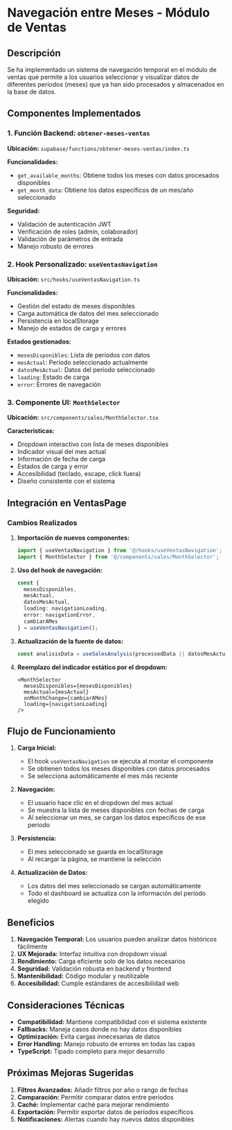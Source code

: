 # Navegación entre Meses - Módulo de Ventas

## Descripción

Se ha implementado un sistema de navegación temporal en el módulo de ventas que permite a los usuarios seleccionar y visualizar datos de diferentes períodos (meses) que ya han sido procesados y almacenados en la base de datos.

## Componentes Implementados

### 1. Función Backend: `obtener-meses-ventas`

**Ubicación:** `supabase/functions/obtener-meses-ventas/index.ts`

**Funcionalidades:**
- `get_available_months`: Obtiene todos los meses con datos procesados disponibles
- `get_month_data`: Obtiene los datos específicos de un mes/año seleccionado

**Seguridad:**
- Validación de autenticación JWT
- Verificación de roles (admin, colaborador)
- Validación de parámetros de entrada
- Manejo robusto de errores

### 2. Hook Personalizado: `useVentasNavigation`

**Ubicación:** `src/hooks/useVentasNavigation.ts`

**Funcionalidades:**
- Gestión del estado de meses disponibles
- Carga automática de datos del mes seleccionado
- Persistencia en localStorage
- Manejo de estados de carga y errores

**Estados gestionados:**
- `mesesDisponibles`: Lista de períodos con datos
- `mesActual`: Período seleccionado actualmente
- `datosMesActual`: Datos del período seleccionado
- `loading`: Estado de carga
- `error`: Errores de navegación

### 3. Componente UI: `MonthSelector`

**Ubicación:** `src/components/sales/MonthSelector.tsx`

**Características:**
- Dropdown interactivo con lista de meses disponibles
- Indicador visual del mes actual
- Información de fecha de carga
- Estados de carga y error
- Accesibilidad (teclado, escape, click fuera)
- Diseño consistente con el sistema

## Integración en VentasPage

### Cambios Realizados

1. **Importación de nuevos componentes:**
   ```typescript
   import { useVentasNavigation } from '@/hooks/useVentasNavigation';
   import { MonthSelector } from '@/components/sales/MonthSelector';
   ```

2. **Uso del hook de navegación:**
   ```typescript
   const { 
     mesesDisponibles, 
     mesActual, 
     datosMesActual, 
     loading: navigationLoading, 
     error: navigationError,
     cambiarAMes 
   } = useVentasNavigation();
   ```

3. **Actualización de la fuente de datos:**
   ```typescript
   const analisisData = useSalesAnalysis(processedData || datosMesActual || rawData);
   ```

4. **Reemplazo del indicador estático por el dropdown:**
   ```tsx
   <MonthSelector
     mesesDisponibles={mesesDisponibles}
     mesActual={mesActual}
     onMonthChange={cambiarAMes}
     loading={navigationLoading}
   />
   ```

## Flujo de Funcionamiento

1. **Carga Inicial:**
   - El hook `useVentasNavigation` se ejecuta al montar el componente
   - Se obtienen todos los meses disponibles con datos procesados
   - Se selecciona automáticamente el mes más reciente

2. **Navegación:**
   - El usuario hace clic en el dropdown del mes actual
   - Se muestra la lista de meses disponibles con fechas de carga
   - Al seleccionar un mes, se cargan los datos específicos de ese período

3. **Persistencia:**
   - El mes seleccionado se guarda en localStorage
   - Al recargar la página, se mantiene la selección

4. **Actualización de Datos:**
   - Los datos del mes seleccionado se cargan automáticamente
   - Todo el dashboard se actualiza con la información del período elegido

## Beneficios

1. **Navegación Temporal:** Los usuarios pueden analizar datos históricos fácilmente
2. **UX Mejorada:** Interfaz intuitiva con dropdown visual
3. **Rendimiento:** Carga eficiente solo de los datos necesarios
4. **Seguridad:** Validación robusta en backend y frontend
5. **Mantenibilidad:** Código modular y reutilizable
6. **Accesibilidad:** Cumple estándares de accesibilidad web

## Consideraciones Técnicas

- **Compatibilidad:** Mantiene compatibilidad con el sistema existente
- **Fallbacks:** Maneja casos donde no hay datos disponibles
- **Optimización:** Evita cargas innecesarias de datos
- **Error Handling:** Manejo robusto de errores en todas las capas
- **TypeScript:** Tipado completo para mejor desarrollo

## Próximas Mejoras Sugeridas

1. **Filtros Avanzados:** Añadir filtros por año o rango de fechas
2. **Comparación:** Permitir comparar datos entre períodos
3. **Caché:** Implementar caché para mejorar rendimiento
4. **Exportación:** Permitir exportar datos de períodos específicos
5. **Notificaciones:** Alertas cuando hay nuevos datos disponibles

